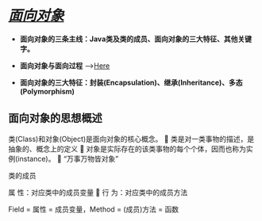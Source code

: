 # *<u>**面向对象**</u>*

- **面向对象的三条主线：Java类及类的成员、面向对象的三大特征、其他关键字。**

- **面向对象与面向过程** -->[Here]()

- **面向对象的三大特征：封装(Encapsulation)、继承(Inheritance)、多态(Polymorphism)**

## 面向对象的思想概述

类(Class)和对象(Object)是面向对象的核心概念。  类是对一类事物的描述，是抽象的、概念上的定义  对象是实际存在的该类事物的每个个体，因而也称为实例(instance)。  “万事万物皆对象”

类的成员

 属 性：对应类中的成员变量  行 为：对应类中的成员方法

Field = 属性 = 成员变量，Method = (成员)方法 = 函数
